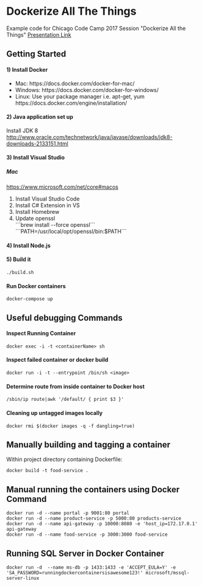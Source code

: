 # Dockerize All The Things
Example code for Chicago Code Camp 2017 Session "Dockerize All the Things"
[Presentation Link](dockerizeAllTheThings.pptx)

## Getting Started
#### 1) Install Docker
<ul>
   <li> Mac: https://docs.docker.com/docker-for-mac/ </li>
   <li>Windows: https://docs.docker.com/docker-for-windows/ </li>
   <li>Linux: Use your package manager i.e. apt-get, yum https://docs.docker.com/engine/installation/ </li>
</ul>

#### 2) Java application set up
 Install JDK 8 <br/> http://www.oracle.com/technetwork/java/javase/downloads/jdk8-downloads-2133151.html

#### 3) Install Visual Studio
##### Mac
https://www.microsoft.com/net/core#macos
<ol>
<li>Install Visual Studio Code </li>
<li> Install C# Extension in VS </li>
<li> Install Homebrew </li>
<li> Update openssl <br/>
     ```brew install --force openssl```<br/>
     ```PATH=/usr/local/opt/openssl/bin:$PATH```
</ol>

#### 4) Install Node.js


#### 5) Build it
   ``` ./build.sh ```

#### Run Docker containers
``` docker-compose up ```

## Useful debugging Commands
 #### Inspect Running Container
  ``` docker exec -i -t <containerName> sh ```
 #### Inspect failed container or docker build
  ``` docker run -i -t --entrypoint /bin/sh <image> ```
 #### Determine route from inside container to Docker host
  ``` /sbin/ip route|awk '/default/ { print $3 }' ```
 #### Cleaning up untagged images locally
   ```docker rmi $(docker images -q -f dangling=true) ```

## Manually building and tagging a container
Within project directory containing Dockerfile:
```
docker build -t food-service .   
```
## Manual running the containers using Docker Command
```
docker run -d --name portal -p 9001:80 portal
docker run -d --name product-service -p 5000:80 products-service
docker run -d --name api-gateway -p 10000:8080 -e 'host_ip=172.17.0.1' api-gateway
docker run -d --name food-service -p 3000:3000 food-service
```

## Running SQL Server in Docker Container

```
docker run -d  --name ms-db -p 1433:1433 -e 'ACCEPT_EULA=Y' -e 'SA_PASSWORD=runningdockercontainersisawesome123!' microsoft/mssql-server-linux
```
